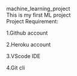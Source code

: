  machine_learning_project <br />
This is my first ML project <br />
Project Requirement: <br />

1.Github account<br />

2.Heroku account<br />

3.VScode IDE<br />

4.Git cli<br />
